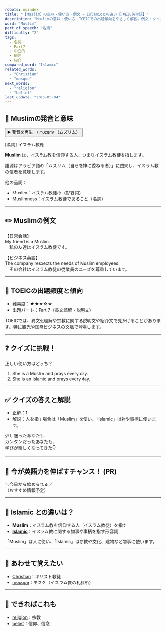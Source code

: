 ```yaml
---
robots: noindex
title: "【Muslim】の意味・使い方・例文 ― Islamicとの違い【TOEIC英単語】"
description: "Muslimの意味・使い方・TOEICでの出題傾向をやさしく解説。例文・クイズ付きでIslamicとの違いもわかりやすく学べます。"
word: "Muslim"
part_of_speech: "名詞"
difficulty: "2"
tags:
  - 名詞
  - Part7
  - 中立的
  - 観光
  - 紹介
compared_word: "Islamic"
related_words:
  - "Christian"
  - "mosque"
next_words:
  - "religion"
  - "belief"
last_update: "2025-05-04"
---
```


## 🔰 Muslimの発音と意味

<button class="play-audio" onclick="playTTS('Muslim')">
  <span class="play-audio-main">
    ▶️ 発音を再生　/ˈmʊzlɪm/
  </span>
  <span class="play-audio-sub">
    （ムズリム）
  </span>
</button>

[名詞] イスラム教徒

**Muslim** は、イスラム教を信仰する人、つまりイスラム教徒を指します。

語源はアラビア語の「ムスリム（自らを神に委ねる者）」に由来し、イスラム教の信者を意味します。

他の品詞：  
- Muslim：イスラム教徒の（形容詞）
- Muslimness：イスラム教徒であること（名詞）

---

## ✏️ Muslimの例文

【日常会話】  
My friend is a Muslim.  
　私の友達はイスラム教徒です。

【ビジネス英語】  
The company respects the needs of Muslim employees.  
　その会社はイスラム教徒の従業員のニーズを尊重しています。

---

## 🎯 TOEICの出題頻度と傾向

- 難易度：★★☆☆☆
- 出題パート：Part 7（長文読解・説明文）

TOEICでは、異文化理解や宗教に関する説明文や紹介文で見かけることがあります。特に観光や国際ビジネスの文脈で登場します。

---

## ❓ クイズに挑戦！

正しい使い方はどっち？

1. She is a Muslim and prays every day.  
2. She is an Islamic and prays every day.

---

## ✅ クイズの答えと解説

- 正解：**1**
- 解説：人を指す場合は「Muslim」を使い、「Islamic」は物や事柄に使います。

少し迷ったあなたも、  
カンタンだったあなたも、  
学びが楽しくなってきた👇️

---

## 🚀 今が英語力を伸ばすチャンス！ (PR)

<div class="info-center">
＼今日から始められる／<br>  
（おすすめ情報予定）
</div>

---

## 🤔  Islamic との違いは？

- **Muslim**：イスラム教を信仰する人（イスラム教徒）を指す
- **[Islamic](/Islamic)**：イスラム教に関する物事や事柄を指す形容詞

「Muslim」は人に使い、「Islamic」は宗教や文化、建物など物事に使います。

---

## 🧩 あわせて覚えたい

- [Christian](/Christian)：キリスト教徒
- [mosque](/word/mosque/)：モスク（イスラム教の礼拝所）

---

## 📖 できればこれも

- [religion](/word/religion/)：宗教
- [belief](/word/belief/)：信仰、信念

<!-- cvid: aid43_bid10 -->
